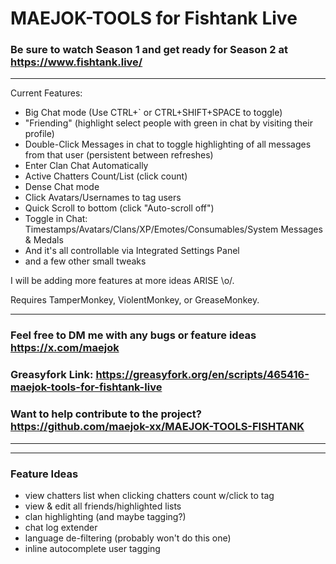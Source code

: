 # MAEJOK-TOOLS for Fishtank Live

### Be sure to watch Season 1 and get ready for Season 2 at https://www.fishtank.live/
---
Current Features:
- Big Chat mode (Use CTRL+` or CTRL+SHIFT+SPACE to toggle)
- "Friending" (highlight select people with green in chat by visiting their profile)
- Double-Click Messages in chat to toggle highlighting of all messages from that user (persistent between refreshes)
- Enter Clan Chat Automatically
- Active Chatters Count/List (click count)
- Dense Chat mode
- Click Avatars/Usernames to tag users
- Quick Scroll to bottom (click "Auto-scroll off")
- Toggle in Chat: Timestamps/Avatars/Clans/XP/Emotes/Consumables/System Messages & Medals
- And it's all controllable via Integrated Settings Panel
- and a few other small tweaks

I will be adding more features at more ideas ARISE \o/.

Requires TamperMonkey, ViolentMonkey, or GreaseMonkey.

---
### Feel free to DM me with any bugs or feature ideas https://x.com/maejok

### Greasyfork Link: https://greasyfork.org/en/scripts/465416-maejok-tools-for-fishtank-live

### Want to help contribute to the project? https://github.com/maejok-xx/MAEJOK-TOOLS-FISHTANK
---

---
### Feature Ideas
 - view chatters list when clicking chatters count w/click to tag
 - view & edit all friends/highlighted lists
 - clan highlighting (and maybe tagging?)
 - chat log extender
 - language de-filtering (probably won't do this one)
 - inline autocomplete user tagging
